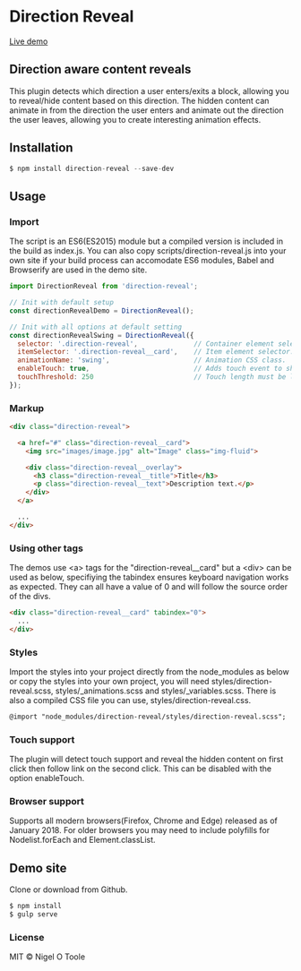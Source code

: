 # Direction Reveal

[Live demo](http://nigelotoole.github.io/direction-reveal/)

## Direction aware content reveals
This plugin detects which direction a user enters/exits a block, allowing you to reveal/hide content based on this direction.
The hidden content can animate in from the direction the user enters and animate out the direction the user leaves, allowing you to create interesting animation effects.



## Installation
```javascript
$ npm install direction-reveal --save-dev
```


## Usage

### Import

The script is an ES6(ES2015) module but a compiled version is included in the build as index.js. You can also copy scripts/direction-reveal.js into your own site if your build process can accomodate ES6 modules, Babel and Browserify are used in the demo site.

```javascript
import DirectionReveal from 'direction-reveal';

// Init with default setup
const directionRevealDemo = DirectionReveal();

// Init with all options at default setting
const directionRevealSwing = DirectionReveal({
  selector: '.direction-reveal',              // Container element selector.
  itemSelector: '.direction-reveal__card',    // Item element selector.
  animationName: 'swing',                     // Animation CSS class.
  enableTouch: true,                          // Adds touch event to show content on first click then follow link on the second click.
  touchThreshold: 250                         // Touch length must be less than this to trigger reveal which prevents the event triggering if user is scrolling.
});
```


### Markup

```html
<div class="direction-reveal">

  <a href="#" class="direction-reveal__card">
    <img src="images/image.jpg" alt="Image" class="img-fluid">

    <div class="direction-reveal__overlay">
      <h3 class="direction-reveal__title">Title</h3>
      <p class="direction-reveal__text">Description text.</p>
    </div>
  </a>

  ...
</div>
```


### Using other tags
The demos use &lt;a&gt; tags for the "direction-reveal__card" but a &lt;div&gt; can be used as below, specifiying the tabindex ensures keyboard navigation works as expected. They can all have a value of 0 and will follow the source order of the divs.

```html
<div class="direction-reveal__card" tabindex="0">
  ...
</div>
```

### Styles

Import the styles into your project directly from the node_modules as below or copy the styles into your own project, you will need styles/direction-reveal.scss, styles/_animations.scss and styles/_variables.scss. There is also a compiled CSS file you can use, styles/direction-reveal.css.

```html
@import "node_modules/direction-reveal/styles/direction-reveal.scss";
```

### Touch support
The plugin will detect touch support and reveal the hidden content on first click then follow link on the second click. This can be disabled with the option enableTouch.


### Browser support
Supports all modern browsers(Firefox, Chrome and Edge) released as of January 2018. For older browsers you may need to include polyfills for Nodelist.forEach and Element.classList.


## Demo site
Clone or download from Github.

```javascript
$ npm install
$ gulp serve
```


### License
MIT © Nigel O Toole
